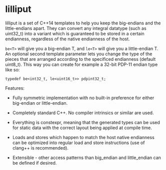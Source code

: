 lilliput
========

lilliput is a set of C++14 templates to help you keep the big-endians
and the little-endians apart.  They can convert any integral datatype
(such as uint32_t) into a variant which is guaranteed to be stored in
a certain endianness, regardless of the native endianness of the host.

`be<T>` will give you a big-endian T, and `le<T>` will give you a
little-endian T.  An optional second template parameter lets you
change the type of the pieces that are arranged according to the
specificed endianness (default uint8_t).  This way you can create for
example a 32-bit PDP-11 endian type like so:
```
typedef be<int32_t, le<uint16_t>> pdpint32_t;
```

Features:
 * Fully symmetric implementation with no built-in preference for
   either big-endian or little-endian.

 * Completely standard C++.  No compiler intrinsics or similar are used.

 * Everything is constexpr, meaning that the generated types can be
   used for static data with the correct layout being applied at compile
   time.

 * Loads and stores which happen to match the host native endianness can
   be optimized into regular load and store instructions (use of clang++
   is recommended).

 * Extensible - other access patterns than big_endian and little_endian
   can be defined if desired.
